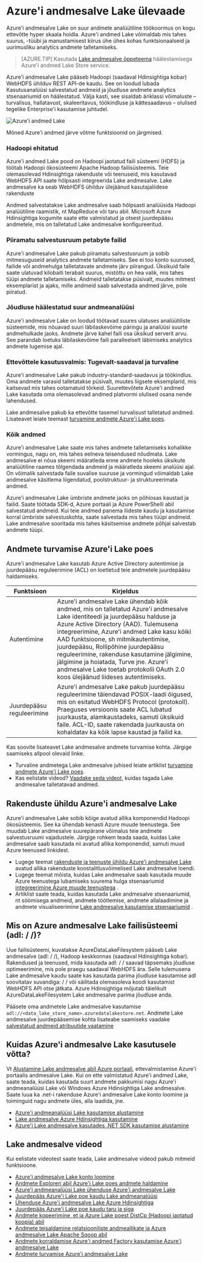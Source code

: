 <properties
   pageTitle="Ülevaade: Azure'i andmesalve Lake | Microsoft Azure'i"
   description="Mis on Azure andmesalve Lake ja muude andmete poed üle pakub väärtuse mõistmine"
   services="data-lake-store"
   documentationCenter=""
   authors="nitinme"
   manager="jhubbard"
   editor="cgronlun"/>

<tags
   ms.service="data-lake-store"
   ms.devlang="na"
   ms.topic="get-started-article"
   ms.tgt_pltfrm="na"
   ms.workload="big-data"
   ms.date="10/28/2016"
   ms.author="nitinme"/>

# <a name="overview-of-azure-data-lake-store"></a>Azure'i andmesalve Lake ülevaade

Azure'i andmesalve Lake on suur andmete analüütiline töökoormus on kogu ettevõtte hyper skaala hoidla. Azure'i andmed Lake võimaldab mis tahes suurus, -tüübi ja manustamisest kiirus ühe ühes kohas funktsionaalseid ja uurimusliku analytics andmete talletamiseks.

> [AZURE.TIP] Kasutada [Lake andmesalve õppeteema](https://azure.microsoft.com/documentation/learning-paths/data-lake-store-self-guided-training/) häälestamisega Azure'i andmed Lake Store service.

Azure'i andmesalve Lake pääseb Hadoopi (saadaval Hdinsightiga kobar) WebHDFS ühilduv REST API-de kaudu. See on loodud lubada Kasutusanalüüsi salvestatud andmeid ja jõudluse andmete analytics stsenaariumid on häälestatud. Välja kasti, see sisaldab äriklassi võimaluste – turvalisus, hallatavust, skaleeritavus, töökindluse ja kättesaadavus – olulised tegelike Enterprise'i kasutamise juhtudel.


![Azure'i andmed Lake](./media/data-lake-store-overview/data-lake-store-concept.png)

Mõned Azure'i andmed järve võtme funktsioonid on järgmised.

### <a name="built-for-hadoop"></a>Hadoopi ehitatud

Azure'i andmed Lake pood on Hadoopi jaotatud faili süsteemi (HDFS) ja töötab Hadoopi ökosüsteemi Apache Hadoop failisüsteemis.  Teie olemasolevad Hdinsightiga rakenduste või teenuseid, mis kasutavad WebHDFS API saate hõlpsasti integreerida Lake andmesalve. Lake andmesalve ka seab WebHDFS ühilduv ülejäänud kasutajaliidese rakenduste

Andmed salvestatakse Lake andmesalve saab hõlpsasti analüüsida Hadoopi analüütiline raamistik, nt MapReduce või taru abil. Microsoft Azure Hdinsightiga kogumite saate ette valmistatud ja otsest juurdepääsu andmetele, mis on talletatud Lake andmesalve konfigureeritud.

### <a name="unlimited-storage-petabyte-files"></a>Piiramatu salvestusruum petabyte failid

Azure'i andmesalve Lake pakub piiramatu salvestusruum ja sobib mitmesuguseid analytics andmete talletamiseks. See ei too konto suurused, failide või andmehulga talletatavate andmete järv piirangud. Üksikuid faile saate ulatuvad kilobaiti terabait suurus, mistõttu on hea valik, mis tahes tüüpi andmete talletamiseks. Andmeid talletatakse püsivalt, muutes mitmest eksemplarist ja ajaks, mille andmeid saab salvestada andmed järve, pole piiratud.

### <a name="performance-tuned-for-big-data-analytics"></a>Jõudluse häälestatud suur andmeanalüüsi

Azure'i andmesalve Lake on loodud töötavad suures ulatuses analüütiliste süsteemide, mis nõuavad suuri läbilaskevõime päringu ja analüüsi suurte andmehulkade jaoks. Andmete järve kahel faili osa üksikud serverit arvu. See parandab loetuks läbilaskevõime faili paralleelselt läbimiseks analytics andmete lugemise ajal.


### <a name="enterprise-ready-highly-available-and-secure"></a>Ettevõttele kasutusvalmis: Tugevalt-saadaval ja turvaline

Azure'i andmesalve Lake pakub industry-standard-saadavus ja töökindlus. Oma andmete varasid talletatakse püsivalt, muutes liigsete eksemplarid, mis kaitsevad mis tahes ootamatuid tõrkeid. Suurettevõtete Azure'i andmed Lake kasutada oma olemasolevad andmed platvormi olulised osana nende lahendused.

Lake andmesalve pakub ka ettevõtte tasemel turvalisust talletatud andmed. Lisateavet leiate teemast [turvamine andmete Azure'i Lake poes](#DataLakeStoreSecurity).


### <a name="all-data"></a>Kõik andmed

Azure'i andmesalve Lake saate mis tahes andmete talletamiseks kohalikke vormingus, nagu on, mis tahes eelneva teisendused nõudmata. Lake andmesalve ei nõua skeemi määratleda enne andmete hooleks üksikute analüütiline raames tõlgendada andmeid ja määratleda skeemi analüüsi ajal. On võimalik salvestada faile suvalise suuruse ja vormingud võimaldab Lake andmesalve käsitlema liigendatud, poolstruktuur- ja struktureerimata andmed.

Azure'i andmesalve Lake ümbriste andmete jaoks on põhiosas kaustad ja failid. Saate töötada SDK-d, Azure portaali ja Azure PowerShelli abil salvestatud andmeid. Kui teie andmed panema liideste kaudu ja kasutamise korral ümbriste salvestuskohta, saate salvestada mis tahes tüüpi andmeid. Lake andmesalve sooritada mis tahes käsitsemise andmete põhjal salvestab andmete tüüpi.


## <a name="DataLakeStoreSecurity"></a>Andmete turvamise Azure'i Lake poes

Azure'i andmesalve Lake kasutab Azure Active Directory autentimise ja juurdepääsu reguleerimine (ACL) on loetletud teie andmetele juurdepääsu haldamiseks.

| Funktsioon                                 | Kirjeldus                              |
|-----------------------------------------|------------------------------------------|
| Autentimine | Azure'i andmesalve Lake ühendab kõik andmed, mis on talletatud Azure'i andmesalve Lake identiteedi ja juurdepääsu halduse ja Azure Active Directory (AAD). Tulemusena integreerimine, Azure'i andmed Lake kasu kõiki AAD funktsioone, sh mitmikautentimise, juurdepääsu, Rollipõhine juurdepääsu reguleerimine, rakenduse kasutamine jälgimine, jälgimine ja hoiatada, Turve jne. Azure'i andmesalve Lake toetab protokolli OAuth 2.0 koos ülejäänud liideses autentimiseks. |
| Juurdepääsu reguleerimine                          | Azure'i andmesalve Lake pakub juurdepääsu reguleerimine täiendavad POSIX-laadi õigused, mis on esitatud WebHDFS Protocol (protokoll). Praeguses versioonis saate ACL lubatud juurkausta, alamkaustadeks, samuti üksikuid faile. ACL-ID, saate rakendada juurkausta on kohaldatav ka kõik lapse kaustad ja failid ka.|

Kas soovite lisateavet Lake andmesalve andmete turvamise kohta. Järgige saamiseks allpool olevaid linke.

* Turvaline andmetega Lake andmesalve juhised leiate artiklist [turvamine andmete Azure'i Lake poes](data-lake-store-secure-data.md).
* Kas eelistate videod? [Vaadake seda videot,](https://mix.office.com/watch/1q2mgzh9nn5lx) kuidas tagada Lake andmesalve talletatavad andmed.

## <a name="applications-compatible-with-azure-data-lake-store"></a>Rakenduste ühildu Azure'i andmesalve Lake

Azure'i andmesalve Lake sobib kõige avatud allika komponendid Hadoopi ökosüsteemis. See ka ühendab kenasti Azure muude teenustega. See muudab Lake andmesalve suurepärane võimalus teie andmete salvestusruumi vajadustele. Järgige rohkem teada saada, kuidas Lake andmesalve saab kasutada nii avatud allika komponendid, samuti muud Azure teenused linkidest.

* Lugege teemat [rakenduste ja teenuste ühildu Azure'i andmesalve Lake](data-lake-store-compatible-oss-other-applications.md) avatud allika rakenduste koostalitlusvõimelised Lake andmesalve loendi.
* Lugege teemat mõista, kuidas Lake andmesalve saab kasutada muude Azure teenustega lubamiseks suurema hulga stsenaariumid [integreerimine Azure muude teenustega](data-lake-store-integrate-with-other-services.md) .
* Artiklist saate teada, kuidas kasutada Lake andmesalve stsenaariumid, nt söömisega andmeid, andmete töötlemise, andmete allalaadimine ja andmete visualiseerimine [Lake andmesalve kasutamise stsenaariumid](data-lake-store-data-scenarios.md) .

## <a name="what-is-azure-data-lake-store-file-system-adl"></a>Mis on Azure andmesalve Lake failisüsteemi (adl: / /)?

Uue failisüsteemi, kuvatakse AzureDataLakeFilesystem pääseb Lake andmesalve (adl: / /), Hadoop keskkonnas (saadaval Hdinsightiga kobar). Rakendused ja teenused, mida kasutada adl: / / saavad täpsemaks jõudluse optimeerimine, mis pole praegu saadaval WebHDFS ära. Selle tulemusena Lake andmesalve kaudu saate kas kasutada parima jõudluse kasutamise adl soovitatav suvandiga: / / või säilitada olemasoleva koodi kasutamist WebHDFS API otse jätkata. Azure Hdinsightiga mõjutab täielikult AzureDataLakeFilesystem Lake andmesalve parima jõudluse anda.

Pääsete oma andmetele Lake andmesalve kasutamise `adl://<data_lake_store_name>.azuredatalakestore.net`. Andmete Lake andmesalve juurdepääsemise kohta lisateabe saamiseks vaadake [salvestatud andmeid atribuutide vaatamine](data-lake-store-get-started-portal.md#properties)

## <a name="how-do-i-start-using-azure-data-lake-store"></a>Kuidas Azure'i andmesalve Lake kasutusele võtta?

Vt [Alustamine Lake andmesalve abil Azure portaali](data-lake-store-get-started-portal.md), ettevalmistamise Azure'i portaalis andmesalve Lake. Kui on ette valmistatud Azure'i andmed Lake, saate teada, kuidas kasutada suurt andmete pakkumisi nagu Azure'i andmeanalüüsi Lake või Windows Azure Hdinsightiga Lake andmesalve. Saate luua ka .net-i rakenduse Azure'i andmesalve Lake konto loomine ja toiminguid nagu andmete üles, alla laadida, jne.

- [Azure'i andmeanalüüsi Lake kasutamise alustamine](../data-lake-analytics/data-lake-analytics-get-started-portal.md)
- [Lake andmesalve Azure Hdinsightiga kasutamine](data-lake-store-hdinsight-hadoop-use-portal.md)
- [Azure'i Lake andmesalve kasutades .NET SDK kasutamise alustamine](data-lake-store-get-started-net-sdk.md)


## <a name="data-lake-store-videos"></a>Lake andmesalve videod

Kui eelistate videotest saate teada, Lake andmesalve videod pakub mitmeid funktsioone.

* [Azure'i andmesalve Lake konto loomine](https://mix.office.com/watch/1k1cycy4l4gen)
* [Andmete Exploreri abil Azure'i Lake poes andmete haldamine](https://mix.office.com/watch/icletrxrh6pc)
* [Azure'i andmeanalüüsi Lake ühenduse Azure'i andmesalve Lake](https://mix.office.com/watch/qwji0dc9rx9k)
* [Juurdepääs Azure'i Lake poe kaudu Lake andmeanalüüsi](https://mix.office.com/watch/1n0s45up381a8)
* [Ühenduse Azure'i andmesalve Lake Azure Hdinsightiga](https://mix.office.com/watch/l93xri2yhtp2)
* [Juurdepääs Azure'i Lake poe kaudu taru ja siga](https://mix.office.com/watch/1n9g5w0fiqv1q)
* [Andmete kopeerimine, et ja Azure Lake poest DistCp (Hadoopi jaotatud koopia) abil](https://mix.office.com/watch/1liuojvdx6sie)
* [Andmete teisaldamine relatsiooniliste andmeallikate ja Azure andmesalve Lake Apache Sqoop abil](https://mix.office.com/watch/1butcdjxmu114)
* [Andmete korraldamise Azure'i andmed Factory kasutamise Azure'i andmesalve Lake](https://mix.office.com/watch/1oa7le7t2u4ka)
* [Andmete turvamise Azure'i andmesalve Lake](https://mix.office.com/watch/1q2mgzh9nn5lx)



